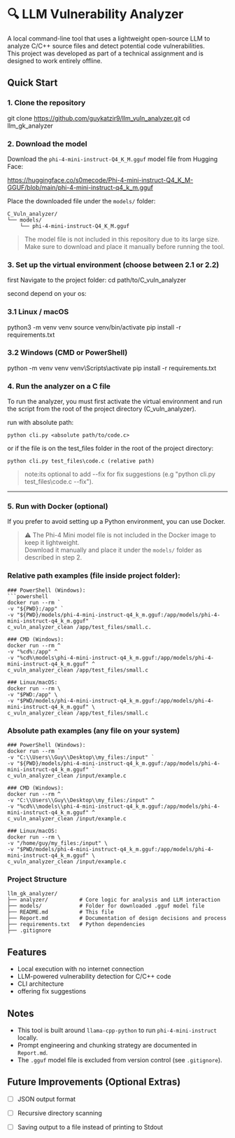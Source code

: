 # 🔍 LLM Vulnerability Analyzer

A local command-line tool that uses a lightweight open-source LLM to analyze C/C++ source files and detect potential code vulnerabilities.  
This project was developed as part of a technical assignment and is designed to work entirely offline.

## Quick Start

### 1. Clone the repository

git clone https://github.com/guykatzir9/llm_vuln_analyzer.git
cd llm_gk_analyzer

### 2. Download the model

Download the `phi-4-mini-instruct-Q4_K_M.gguf` model file from Hugging Face:

https://huggingface.co/s0mecode/Phi-4-mini-instruct-Q4_K_M-GGUF/blob/main/phi-4-mini-instruct-q4_k_m.gguf

Place the downloaded file under the `models/` folder:

```
C_Vuln_analyzer/
└── models/
    └── phi-4-mini-instruct-Q4_K_M.gguf
```

> The model file is not included in this repository due to its large size.  
> Make sure to download and place it manually before running the tool.

### 3. Set up the virtual environment (choose between 2.1 or 2.2)

first Navigate to the project folder:
    cd path/to/C_vuln_analyzer

second depend on your os:    

### 3.1 Linux / macOS

python3 -m venv venv
source venv/bin/activate
pip install -r requirements.txt

### 3.2 Windows (CMD or PowerShell)

python -m venv venv
venv\Scripts\activate
pip install -r requirements.txt

### 4. Run the analyzer on a C file

To run the analyzer, you must first activate the virtual environment and run the script from
the root of the project directory (C_vuln_analyzer).

run with absolute path:

    python cli.py <absolute path/to/code.c>

or if the file is on the test_files folder in the root of the project directory:

    python cli.py test_files\code.c (relative path)

> note:its optional to add --fix for fix suggestions (e.g "python cli.py test_files\code.c --fix").
---
### 5. Run with Docker (optional)

If you prefer to avoid setting up a Python environment, you can use Docker.

> ⚠️ The Phi-4 Mini model file is not included in the Docker image to keep it lightweight.  
> Download it manually and place it under the `models/` folder as described in step 2.

### Relative path examples (file inside project folder):

    ### PowerShell (Windows):
    ```powershell
    docker run --rm `
    -v "${PWD}:/app" `
    -v "${PWD}/models/phi-4-mini-instruct-q4_k_m.gguf:/app/models/phi-4-mini-instruct-q4_k_m.gguf" `
    c_vuln_analyzer_clean /app/test_files/small.c.

    ### CMD (Windows):
    docker run --rm ^
    -v "%cd%:/app" ^
    -v "%cd%\models\phi-4-mini-instruct-q4_k_m.gguf:/app/models/phi-4-mini-instruct-q4_k_m.gguf" ^
    c_vuln_analyzer_clean /app/test_files/small.c

    ### Linux/macOS:
    docker run --rm \
    -v "$PWD:/app" \
    -v "$PWD/models/phi-4-mini-instruct-q4_k_m.gguf:/app/models/phi-4-mini-instruct-q4_k_m.gguf" \
    c_vuln_analyzer_clean /app/test_files/small.c

### Absolute path examples (any file on your system)

    ### PowerShell (Windows):
    docker run --rm `
    -v "C:\\Users\\Guy\\Desktop\\my_files:/input" `
    -v "${PWD}/models/phi-4-mini-instruct-q4_k_m.gguf:/app/models/phi-4-mini-instruct-q4_k_m.gguf" `
    c_vuln_analyzer_clean /input/example.c

    ### CMD (Windows):
    docker run --rm ^
    -v "C:\\Users\\Guy\\Desktop\\my_files:/input" ^
    -v "%cd%\\models\\phi-4-mini-instruct-q4_k_m.gguf:/app/models/phi-4-mini-instruct-q4_k_m.gguf" ^
    c_vuln_analyzer_clean /input/example.c

    ### Linux/macOS:
    docker run --rm \
    -v "/home/guy/my_files:/input" \
    -v "$PWD/models/phi-4-mini-instruct-q4_k_m.gguf:/app/models/phi-4-mini-instruct-q4_k_m.gguf" \
    c_vuln_analyzer_clean /input/example.c

### Project Structure

```
llm_gk_analyzer/
├── analyzer/          # Core logic for analysis and LLM interaction
├── models/            # Folder for downloaded .gguf model file
├── README.md          # This file
├── Report.md          # Documentation of design decisions and process
├── requirements.txt   # Python dependencies
├── .gitignore
```

## Features

- Local execution with no internet connection  
- LLM-powered vulnerability detection for C/C++ code  
- CLI architecture  
- offering fix suggestions

## Notes

- This tool is built around `llama-cpp-python` to run `phi-4-mini-instruct` locally.  
- Prompt engineering and chunking strategy are documented in `Report.md`.  
- The `.gguf` model file is excluded from version control (see `.gitignore`).

## Future Improvements (Optional Extras)

- [ ] JSON output format  
- [ ] Recursive directory scanning
- [ ] Saving output to a file instead of printing to Stdout  

